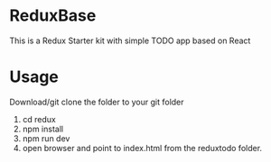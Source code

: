 # ReduxBase
This is a Redux Starter kit with simple TODO app based on React

# Usage
Download/git clone the folder to your git folder

1. cd redux
2. npm install
3. npm run dev
4. open browser and point to index.html from the reduxtodo folder.
